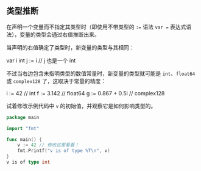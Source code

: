 ## 类型推断

在声明一个变量而不指定其类型时（即使用不带类型的 `:=` 语法 `var =` 表达式语法），变量的类型会通过右值推断出来。

当声明的右值确定了类型时，新变量的类型与其相同：

var i int
j := i // j 也是一个 int

不过当右边包含未指明类型的数值常量时，新变量的类型就可能是 `int`、`float64` 或 `complex128` 了，这取决于常量的精度：

i := 42           // int
f := 3.142        // float64
g := 0.867 + 0.5i // complex128

试着修改示例代码中 `v` 的初始值，并观察它是如何影响类型的。

```go
package main

import "fmt"

func main() {
	v := 42 // 修改这里看看！
	fmt.Printf("v is of type %T\n", v)
}
v is of type int
```
